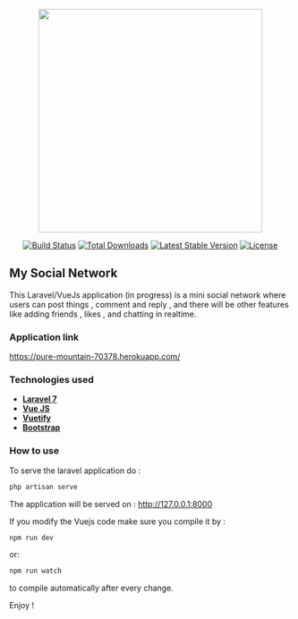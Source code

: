 <p align="center"><img src="https://res.cloudinary.com/dtfbvvkyp/image/upload/v1566331377/laravel-logolockup-cmyk-red.svg" width="400"></p>

<p align="center">
<a href="https://travis-ci.org/laravel/framework"><img src="https://travis-ci.org/laravel/framework.svg" alt="Build Status"></a>
<a href="https://packagist.org/packages/laravel/framework"><img src="https://poser.pugx.org/laravel/framework/d/total.svg" alt="Total Downloads"></a>
<a href="https://packagist.org/packages/laravel/framework"><img src="https://poser.pugx.org/laravel/framework/v/stable.svg" alt="Latest Stable Version"></a>
<a href="https://packagist.org/packages/laravel/framework"><img src="https://poser.pugx.org/laravel/framework/license.svg" alt="License"></a>
</p>

## My Social Network

This Laravel/VueJs application (in progress) is a mini social network where users can post things , comment and reply , and there will be other features like adding friends , likes , and chatting in realtime.

### Application link

https://pure-mountain-70378.herokuapp.com/

### Technologies used

- **[Laravel 7](https://laravel.com/docs/7.x/)**
- **[Vue JS](https://vuejs.org/)**
- **[Vuetify](http://vuetifyjs.com/)**
- **[Bootstrap](https://getbootstrap.com/)**

### How to use

To serve the laravel application do :

```bash
php artisan serve
```
The application will be served on : http://127.0.0.1:8000

If you modify the Vuejs code make sure you compile it by :

```bash
npm run dev
```

or:

```bash
npm run watch
```
to compile automatically after every change.

Enjoy !




